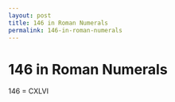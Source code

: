 ```yaml
---
layout: post
title: 146 in Roman Numerals
permalink: 146-in-roman-numerals
---
```


# 146 in Roman Numerals

146 = CXLVI
